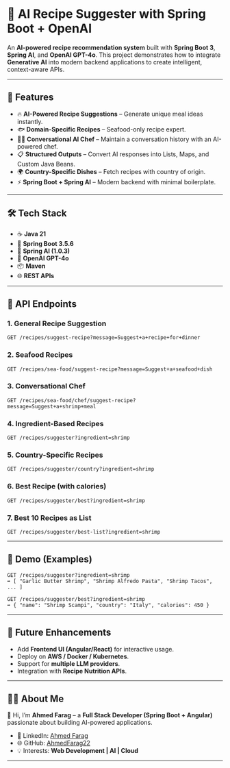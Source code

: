 # 🍳 AI Recipe Suggester with Spring Boot + OpenAI

An **AI-powered recipe recommendation system** built with **Spring Boot 3**, **Spring AI**, and **OpenAI GPT-4o**.
This project demonstrates how to integrate **Generative AI** into modern backend applications to create intelligent, context-aware APIs.

---

## 🚀 Features

* 🔥 **AI-Powered Recipe Suggestions** – Generate unique meal ideas instantly.
* 🐟 **Domain-Specific Recipes** – Seafood-only recipe expert.
* 🧑‍🍳 **Conversational AI Chef** – Maintain a conversation history with an AI-powered chef.
* 📋 **Structured Outputs** – Convert AI responses into Lists, Maps, and Custom Java Beans.
* 🌍 **Country-Specific Dishes** – Fetch recipes with country of origin.
* ⚡ **Spring Boot + Spring AI** – Modern backend with minimal boilerplate.

---

## 🛠 Tech Stack

* ☕ **Java 21**
* 🌱 **Spring Boot 3.5.6**
* 🤖 **Spring AI (1.0.3)**
* 🧠 **OpenAI GPT-4o**
* 📦 **Maven**
* 🌐 **REST APIs**

---

## 📡 API Endpoints

### 1. General Recipe Suggestion

`GET /recipes/suggest-recipe?message=Suggest+a+recipe+for+dinner`

### 2. Seafood Recipes

`GET /recipes/sea-food/suggest-recipe?message=Suggest+a+seafood+dish`

### 3. Conversational Chef

`GET /recipes/sea-food/chef/suggest-recipe?message=Suggest+a+shrimp+meal`

### 4. Ingredient-Based Recipes

`GET /recipes/suggester?ingredient=shrimp`

### 5. Country-Specific Recipes

`GET /recipes/suggester/country?ingredient=shrimp`

### 6. Best Recipe (with calories)

`GET /recipes/suggester/best?ingredient=shrimp`

### 7. Best 10 Recipes as List

`GET /recipes/suggester/best-list?ingredient=shrimp`

---



## 📸 Demo (Examples)

```
GET /recipes/suggester?ingredient=shrimp
➡️ [ "Garlic Butter Shrimp", "Shrimp Alfredo Pasta", "Shrimp Tacos", ... ]
```

```
GET /recipes/suggester/best?ingredient=shrimp
➡️ { "name": "Shrimp Scampi", "country": "Italy", "calories": 450 }
```

---

## 🚀 Future Enhancements

* Add **Frontend UI (Angular/React)** for interactive usage.
* Deploy on **AWS / Docker / Kubernetes**.
* Support for **multiple LLM providers**.
* Integration with **Recipe Nutrition APIs**.

---

## 👨‍💻 About Me

👋 Hi, I’m **Ahmed Farag** – a **Full Stack Developer (Spring Boot + Angular)** passionate about building AI-powered applications.

* 💼 LinkedIn: [Ahmed Farag](https://www.linkedin.com/in/ahmed-farag-93a74324a/)
* 🌐 GitHub: [AhmedFarag22](https://github.com/AhmedFarag22)
* 💡 Interests: **Web Development | AI | Cloud**

---
